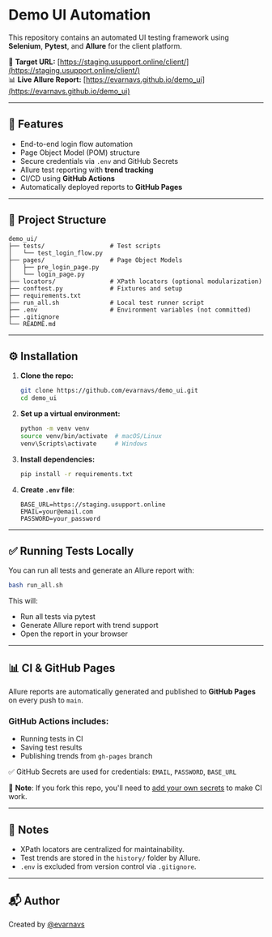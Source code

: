# Demo UI Automation

This repository contains an automated UI testing framework using **Selenium**, **Pytest**, and **Allure** for the client platform.

🔗 **Target URL:** [https://staging.usupport.online/client/](https://staging.usupport.online/client/)  
📊 **Live Allure Report:** [https://evarnavs.github.io/demo_ui](https://evarnavs.github.io/demo_ui)

---

## 🚀 Features

- End-to-end login flow automation
- Page Object Model (POM) structure
- Secure credentials via `.env` and GitHub Secrets
- Allure test reporting with **trend tracking**
- CI/CD using **GitHub Actions**
- Automatically deployed reports to **GitHub Pages**

---

## 📂 Project Structure

```
demo_ui/
├── tests/                  # Test scripts
│   └── test_login_flow.py
├── pages/                  # Page Object Models
│   ├── pre_login_page.py
│   └── login_page.py
├── locators/               # XPath locators (optional modularization)
├── conftest.py             # Fixtures and setup
├── requirements.txt
├── run_all.sh              # Local test runner script
├── .env                    # Environment variables (not committed)
├── .gitignore
└── README.md
```

---

## ⚙️ Installation

1. **Clone the repo:**
   ```bash
   git clone https://github.com/evarnavs/demo_ui.git
   cd demo_ui
   ```

2. **Set up a virtual environment:**
   ```bash
   python -m venv venv
   source venv/bin/activate  # macOS/Linux
   venv\Scripts\activate     # Windows
   ```

3. **Install dependencies:**
   ```bash
   pip install -r requirements.txt
   ```

4. **Create `.env` file**:
   ```env
   BASE_URL=https://staging.usupport.online
   EMAIL=your@email.com
   PASSWORD=your_password
   ```

---

## ✅ Running Tests Locally

You can run all tests and generate an Allure report with:

```bash
bash run_all.sh
```

This will:
- Run all tests via pytest
- Generate Allure report with trend support
- Open the report in your browser

---

## 📊 CI & GitHub Pages

Allure reports are automatically generated and published to **GitHub Pages** on every push to `main`.

### GitHub Actions includes:
- Running tests in CI
- Saving test results
- Publishing trends from `gh-pages` branch

✅ GitHub Secrets are used for credentials: `EMAIL`, `PASSWORD`, `BASE_URL`

🔐 **Note**: If you fork this repo, you'll need to [add your own secrets](https://docs.github.com/en/actions/security-guides/encrypted-secrets) to make CI work.

---

## 📎 Notes

- XPath locators are centralized for maintainability.
- Test trends are stored in the `history/` folder by Allure.
- `.env` is excluded from version control via `.gitignore`.

---

## 📬 Author

Created by [@evarnavs](https://github.com/evarnavs)
